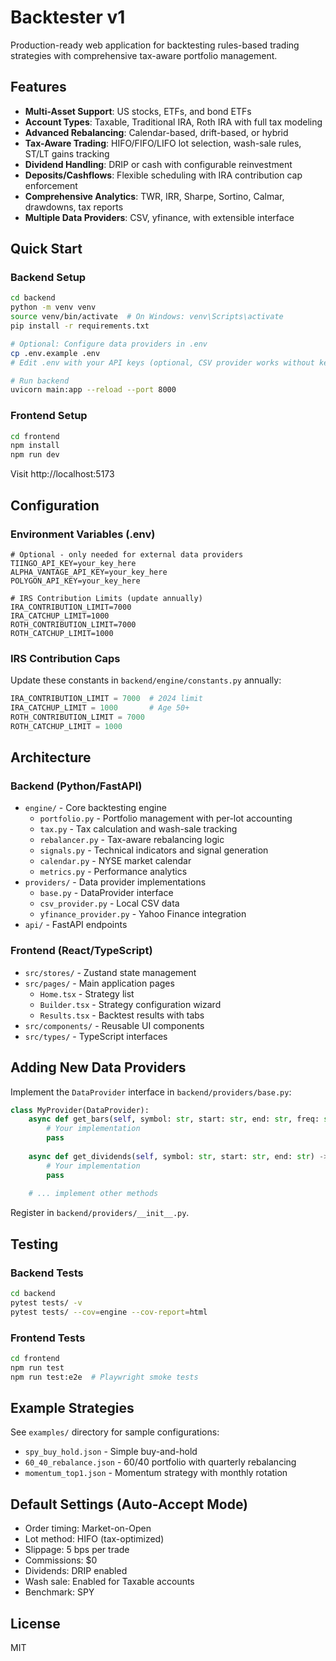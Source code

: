 # Backtester v1

Production-ready web application for backtesting rules-based trading strategies with comprehensive tax-aware portfolio management.

## Features

- **Multi-Asset Support**: US stocks, ETFs, and bond ETFs
- **Account Types**: Taxable, Traditional IRA, Roth IRA with full tax modeling
- **Advanced Rebalancing**: Calendar-based, drift-based, or hybrid
- **Tax-Aware Trading**: HIFO/FIFO/LIFO lot selection, wash-sale rules, ST/LT gains tracking
- **Dividend Handling**: DRIP or cash with configurable reinvestment
- **Deposits/Cashflows**: Flexible scheduling with IRA contribution cap enforcement
- **Comprehensive Analytics**: TWR, IRR, Sharpe, Sortino, Calmar, drawdowns, tax reports
- **Multiple Data Providers**: CSV, yfinance, with extensible interface

## Quick Start

### Backend Setup

```bash
cd backend
python -m venv venv
source venv/bin/activate  # On Windows: venv\Scripts\activate
pip install -r requirements.txt

# Optional: Configure data providers in .env
cp .env.example .env
# Edit .env with your API keys (optional, CSV provider works without keys)

# Run backend
uvicorn main:app --reload --port 8000
```

### Frontend Setup

```bash
cd frontend
npm install
npm run dev
```

Visit http://localhost:5173

## Configuration

### Environment Variables (.env)

```env
# Optional - only needed for external data providers
TIINGO_API_KEY=your_key_here
ALPHA_VANTAGE_API_KEY=your_key_here
POLYGON_API_KEY=your_key_here

# IRS Contribution Limits (update annually)
IRA_CONTRIBUTION_LIMIT=7000
IRA_CATCHUP_LIMIT=1000
ROTH_CONTRIBUTION_LIMIT=7000
ROTH_CATCHUP_LIMIT=1000
```

### IRS Contribution Caps

Update these constants in `backend/engine/constants.py` annually:

```python
IRA_CONTRIBUTION_LIMIT = 7000  # 2024 limit
IRA_CATCHUP_LIMIT = 1000       # Age 50+
ROTH_CONTRIBUTION_LIMIT = 7000
ROTH_CATCHUP_LIMIT = 1000
```

## Architecture

### Backend (Python/FastAPI)

- `engine/` - Core backtesting engine
  - `portfolio.py` - Portfolio management with per-lot accounting
  - `tax.py` - Tax calculation and wash-sale tracking
  - `rebalancer.py` - Tax-aware rebalancing logic
  - `signals.py` - Technical indicators and signal generation
  - `calendar.py` - NYSE market calendar
  - `metrics.py` - Performance analytics
- `providers/` - Data provider implementations
  - `base.py` - DataProvider interface
  - `csv_provider.py` - Local CSV data
  - `yfinance_provider.py` - Yahoo Finance integration
- `api/` - FastAPI endpoints

### Frontend (React/TypeScript)

- `src/stores/` - Zustand state management
- `src/pages/` - Main application pages
  - `Home.tsx` - Strategy list
  - `Builder.tsx` - Strategy configuration wizard
  - `Results.tsx` - Backtest results with tabs
- `src/components/` - Reusable UI components
- `src/types/` - TypeScript interfaces

## Adding New Data Providers

Implement the `DataProvider` interface in `backend/providers/base.py`:

```python
class MyProvider(DataProvider):
    async def get_bars(self, symbol: str, start: str, end: str, freq: str) -> List[Bar]:
        # Your implementation
        pass
    
    async def get_dividends(self, symbol: str, start: str, end: str) -> List[Dividend]:
        # Your implementation
        pass
    
    # ... implement other methods
```

Register in `backend/providers/__init__.py`.

## Testing

### Backend Tests

```bash
cd backend
pytest tests/ -v
pytest tests/ --cov=engine --cov-report=html
```

### Frontend Tests

```bash
cd frontend
npm run test
npm run test:e2e  # Playwright smoke tests
```

## Example Strategies

See `examples/` directory for sample configurations:

- `spy_buy_hold.json` - Simple buy-and-hold
- `60_40_rebalance.json` - 60/40 portfolio with quarterly rebalancing
- `momentum_top1.json` - Momentum strategy with monthly rotation

## Default Settings (Auto-Accept Mode)

- Order timing: Market-on-Open
- Lot method: HIFO (tax-optimized)
- Slippage: 5 bps per trade
- Commissions: $0
- Dividends: DRIP enabled
- Wash sale: Enabled for Taxable accounts
- Benchmark: SPY

## License

MIT
